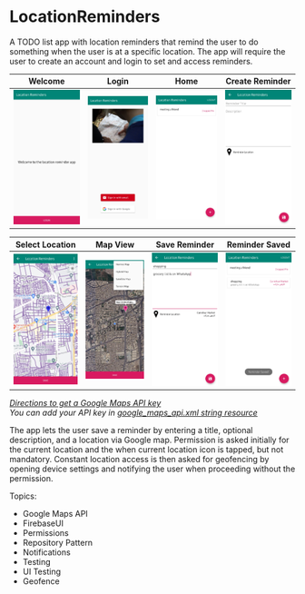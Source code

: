# LocationReminders
A TODO list app with location reminders that remind the user to do something when the user is at a specific location. The app will require the user to create an account and login to set and access reminders.

|Welcome|Login|Home|Create Reminder|
|:---:|:---:|:---:|:---:|
|<img src="screenshot/1_welcome.jpg" alt="home screenshot" width=150/>|<img src="screenshot/2_login.jpg" alt="detail screenshot" width=150/>|<img src="screenshot/3_home.jpg" alt="transfer screenshot" width=150/>|<img src="screenshot/4_create_reminder.jpg" alt="complete screenshot" width=150/>|

|Select Location|Map View|Save Reminder|Reminder Saved|
|:---:|:---:|:---:|:---:|
|<img src="screenshot/5_select_location.jpg" alt="home screenshot" width=150/>|<img src="screenshot/6_map_view.jpg" alt="detail screenshot" width=150/>|<img src="screenshot/7_save_reminder.jpg" alt="transfer screenshot" width=150/>|<img src="screenshot/8_reminder_saved.jpg" alt="complete screenshot" width=150/>|

_[Directions to get a Google Maps API key](https://developers.google.com/maps/documentation/android-sdk/get-api-key)_
<br>
_You can add your API key in [google_maps_api.xml string resource](app/src/debug/res/values/google_maps_api.xml)_

The app lets the user save a reminder by entering a title, optional description, and a location via Google map.
Permission is asked initially for the current location and the when current location icon is tapped, but not mandatory.
Constant location access is then asked for geofencing by opening device settings and notifying the user when proceeding without the permission.

Topics:
- Google Maps API
- FirebaseUI
- Permissions
- Repository Pattern
- Notifications
- Testing
- UI Testing
- Geofence
